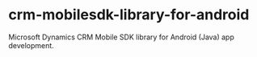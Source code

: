 # crm-mobilesdk-library-for-android
Microsoft Dynamics CRM Mobile SDK library for Android (Java) app development.
